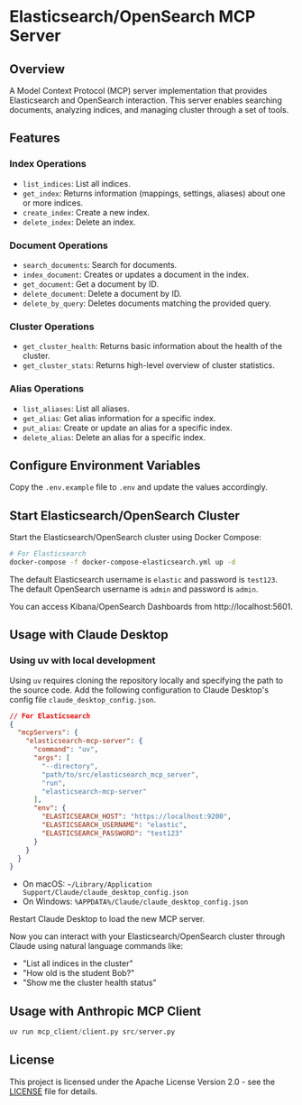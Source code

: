 # Elasticsearch/OpenSearch MCP Server

## Overview

A Model Context Protocol (MCP) server implementation that provides Elasticsearch and OpenSearch interaction. This server enables searching documents, analyzing indices, and managing cluster through a set of tools.

## Features

### Index Operations

- `list_indices`: List all indices.
- `get_index`: Returns information (mappings, settings, aliases) about one or more indices.
- `create_index`: Create a new index.
- `delete_index`: Delete an index.

### Document Operations

- `search_documents`: Search for documents.
- `index_document`: Creates or updates a document in the index.
- `get_document`: Get a document by ID.
- `delete_document`: Delete a document by ID.
- `delete_by_query`: Deletes documents matching the provided query.

### Cluster Operations

- `get_cluster_health`: Returns basic information about the health of the cluster.
- `get_cluster_stats`: Returns high-level overview of cluster statistics.

### Alias Operations

- `list_aliases`: List all aliases.
- `get_alias`: Get alias information for a specific index.
- `put_alias`: Create or update an alias for a specific index.
- `delete_alias`: Delete an alias for a specific index.

## Configure Environment Variables

Copy the `.env.example` file to `.env` and update the values accordingly.

## Start Elasticsearch/OpenSearch Cluster

Start the Elasticsearch/OpenSearch cluster using Docker Compose:

```bash
# For Elasticsearch
docker-compose -f docker-compose-elasticsearch.yml up -d
```

The default Elasticsearch username is `elastic` and password is `test123`. The default OpenSearch username is `admin` and password is `admin`.

You can access Kibana/OpenSearch Dashboards from http://localhost:5601.

## Usage with Claude Desktop

### Using uv with local development

Using `uv` requires cloning the repository locally and specifying the path to the source code. Add the following configuration to Claude Desktop's config file `claude_desktop_config.json`.

```json
// For Elasticsearch
{
  "mcpServers": {
    "elasticsearch-mcp-server": {
      "command": "uv",
      "args": [
        "--directory",
        "path/to/src/elasticsearch_mcp_server",
        "run",
        "elasticsearch-mcp-server"
      ],
      "env": {
        "ELASTICSEARCH_HOST": "https://localhost:9200",
        "ELASTICSEARCH_USERNAME": "elastic",
        "ELASTICSEARCH_PASSWORD": "test123"
      }
    }
  }
}
```

- On macOS: `~/Library/Application Support/Claude/claude_desktop_config.json`
- On Windows: `%APPDATA%/Claude/claude_desktop_config.json`

Restart Claude Desktop to load the new MCP server.

Now you can interact with your Elasticsearch/OpenSearch cluster through Claude using natural language commands like:
- "List all indices in the cluster"
- "How old is the student Bob?"
- "Show me the cluster health status"

## Usage with Anthropic MCP Client

```python
uv run mcp_client/client.py src/server.py
```

## License

This project is licensed under the Apache License Version 2.0 - see the [LICENSE](LICENSE) file for details.
